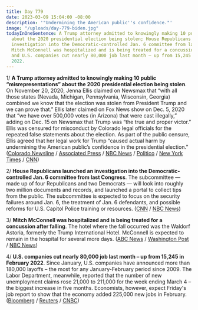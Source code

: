 ```yaml
---
title: Day 779
date: 2023-03-09 15:04:00 -08:00
description: '"Undermining the American public''s confidence."'
image: "/uploads/day-779-biden.jpg"
todayInOneSentence: A Trump attorney admitted to knowingly making 10 public “misrepresentations”
  about the 2020 presidential election being stolen; House Republicans launched an
  investigation into the Democratic-controlled Jan. 6 committee from last Congress;
  Mitch McConnell was hospitalized and is being treated for a concussion after falling;
  and U.S. companies cut nearly 80,000 job last month – up from 15,245 in February
  2022.
---
```


1/ **A Trump attorney admitted to knowingly making 10 public “misrepresentations” about the 2020 presidential election being stolen**. On November 20, 2020, Jenna Ellis claimed on Newsmax that “with all those states (Nevada, Michigan, Pennsylvania, Wisconsin, Georgia) combined we know that the election was stolen from President Trump and we can prove that.” Ellis later claimed on Fox News show on Dec. 5, 2020 that “we have over 500,000 votes (in Arizona) that were cast illegally,” adding on Dec. 15 on Newsmax that Trump was “the true and proper victor.” Ellis was censured for misconduct by Colorado legal officials for the repeated false statements about the election. As part of the public censure, Ellis agreed that her legal work for Trump “caused actual harm by undermining the American public’s confidence in the presidential election.” ([Colorado Newsline](https://coloradonewsline.com/briefs/former-trump-lawyer-jenna-ellis-censured-in-colorado-for-false-election-claims/) / [Associated Press](https://apnews.com/article/donald-trump-jenna-ellis-lawyer-censure-2020-election-falsehoods-fd6d72667a1f3bd01cd2249747bbbd85) / [NBC News](https://www.nbcnews.com/politics/donald-trump/former-trump-lawyer-jenna-ellis-censured-colorado-2020-statements-rcna74092) / [Politico](https://www.politico.com/news/2023/03/08/trump-lawyer-misrepresented-jenna-ellis-00086256) / [New York Times](https://www.nytimes.com/2023/03/09/us/politics/jenna-ellis-trump-2020-election.html) / [CNN](https://www.cnn.com/2023/03/09/politics/jenna-ellis-former-trump-attorney/))

2/ **House Republicans launched an investigation into the Democratic-controlled Jan. 6 committee from last Congress**. The subcommittee — made up of four Republicans and two Democrats — will look into roughly two million documents and records, and launched a portal to collect tips from the public. The subcommittee is expected to focus on the security failures around Jan. 6, the treatment of Jan. 6 defendants, and possible reforms for U.S. Capitol Police training or resources. ([CNN](https://www.cnn.com/2023/03/08/politics/house-republican-carlson-footage-backlash/index.html) / [NBC News](https://www.nbcnews.com/politics/congress/republicans-launch-investigation-jan-6-committee-examined-riot-rcna74017))

3/ **Mitch McConnell was hospitalized and is being treated for a concussion after falling**. The hotel where the fall occurred was the Waldorf Astoria, formerly the Trump International Hotel. McConnell is expected to remain in the hospital for several more days. ([ABC News](https://abcnews.go.com/Politics/mitch-mcconnell-hospitalized-after-fall-dc-hotel/story?id=97730954) / [Washington Post](https://www.washingtonpost.com/politics/2023/03/09/mitch-mcconnell-fall-hospitalized/) / [NBC News](https://www.nbcnews.com/politics/politics-news/senate-minority-leader-mitch-mcconnell-hospitalized-falling-rcna74097))

4/ **U.S. companies cut nearly 80,000 job last month – up from 15,245 in February 2022**. Since January, U.S. companies have announced more than 180,000 layoffs – the most for any January-February period since 2009. The Labor Department, meanwhile, reported that the number of new unemployment claims rose 21,000 to 211,000 for the week ending March 4 – the biggest increase in five months. Economists, however, expect Friday's job report to show that the economy added 225,000 new jobs in February. ([Bloomberg](https://www.bloomberg.com/news/articles/2023-03-09/us-planned-layoffs-jump-to-mark-worst-start-to-a-year-since-2009?srnd=premium&sref=MIBMEEoj) / [Reuters](https://www.reuters.com/article/usa-layoffs-idTRNIKBN2VB12Z) / [CNBC](https://www.cnbc.com/2023/03/09/february-is-expected-to-have-been-a-strong-month-for-hiring-and-wages.html))


